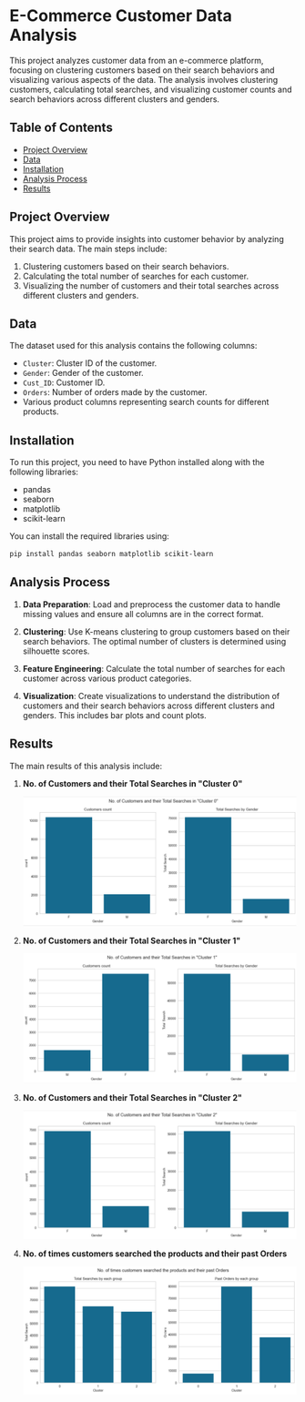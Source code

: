 # E-Commerce Customer Data Analysis

This project analyzes customer data from an e-commerce platform, focusing on clustering customers based on their search behaviors and visualizing various aspects of the data. The analysis involves clustering customers, calculating total searches, and visualizing customer counts and search behaviors across different clusters and genders.

## Table of Contents

- [Project Overview](#project-overview)
- [Data](#data)
- [Installation](#installation)
- [Analysis Process](#analysis-process)
- [Results](#results)

## Project Overview

This project aims to provide insights into customer behavior by analyzing their search data. The main steps include:

1. Clustering customers based on their search behaviors.
2. Calculating the total number of searches for each customer.
3. Visualizing the number of customers and their total searches across different clusters and genders.

## Data

The dataset used for this analysis contains the following columns:

- `Cluster`: Cluster ID of the customer.
- `Gender`: Gender of the customer.
- `Cust_ID`: Customer ID.
- `Orders`: Number of orders made by the customer.
- Various product columns representing search counts for different products.

## Installation

To run this project, you need to have Python installed along with the following libraries:

- pandas
- seaborn
- matplotlib
- scikit-learn

You can install the required libraries using:

```bash
pip install pandas seaborn matplotlib scikit-learn
```

## Analysis Process

1. **Data Preparation**: Load and preprocess the customer data to handle missing values and ensure all columns are in the correct format.
   
2. **Clustering**: Use K-means clustering to group customers based on their search behaviors. The optimal number of clusters is determined using silhouette scores.

3. **Feature Engineering**: Calculate the total number of searches for each customer across various product categories.

4. **Visualization**: Create visualizations to understand the distribution of customers and their search behaviors across different clusters and genders. This includes bar plots and count plots.

## Results

The main results of this analysis include:

1. **No. of Customers and their Total Searches in "Cluster 0"**

   ![Customers count](https://github.com/PayalMh5/customer-segmentation/blob/main/Customers%20and%20their%20Total%20Searches.png)

2. **No. of Customers and their Total Searches in "Cluster 1"**

   ![Customers count](https://github.com/PayalMh5/customer-segmentation/blob/main/cluster%201.png)

3. **No. of Customers and their Total Searches in "Cluster 2"**

   ![Customers count](cluster2.png)

4. **No. of times customers searched the products and their past Orders**

   ![Customers count](https://github.com/PayalMh5/customer-segmentation/blob/main/total.png)



   
